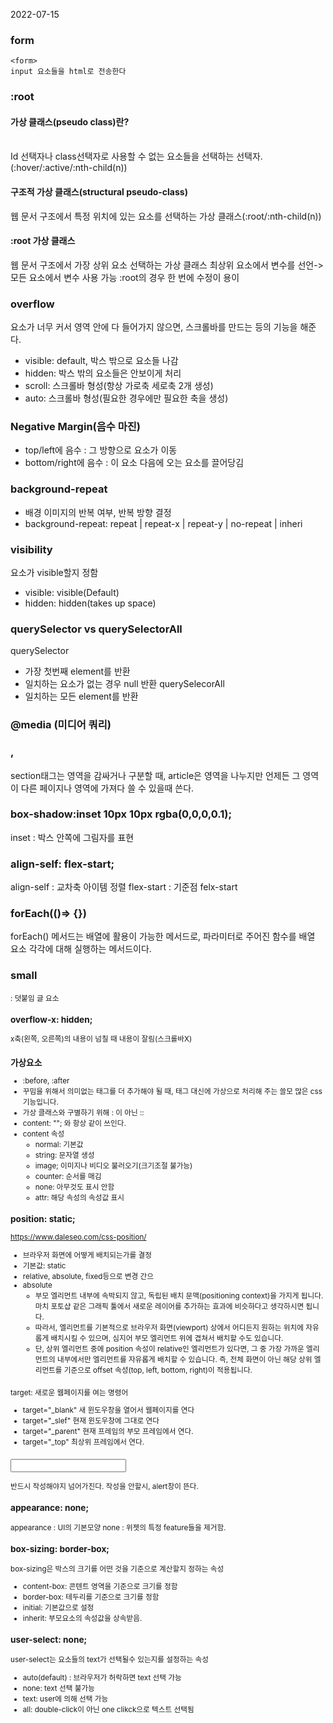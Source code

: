 2022-07-15

### **form**

~~~
<form>
input 요소들을 html로 전송한다
~~~


### **:root**
#### 가상 클래스(pseudo class)란?  
<br/>
Id 선택자나 class선택자로 사용할 수 없는 요소들을 선택하는 선택자.(:hover/:active/:nth-child(n))

#### 구조적 가상 클래스(structural pseudo-class)
웹 문서 구조에서 특정 위치에 있는 요소를 선택하는 가상 클래스(:root/:nth-child(n))

#### :root 가상 클래스
웹 문서 구조에서 가장 상위 요소 선택하는 가상 클래스
최상위 요소에서 변수를 선언->모든 요소에서 변수 사용 가능
:root의 경우 한 번에 수정이 용이   


### **overflow**
요소가 너무 커서 영역 안에 다 들어가지 않으면, 스크롤바를 만드는 등의 기능을 해준다.
* visible: default, 박스 밖으로 요소들 나감
* hidden: 박스 밖의 요소들은 안보이게 처리
* scroll: 스크롤바 형성(항상 가로축 세로축 2개 생성)
* auto: 스크롤바 형성(필요한 경우에만 필요한 축을 생성)


### **Negative Margin(음수 마진)**
* top/left에 음수 : 그 방향으로 요소가 이동
* bottom/right에 음수 : 이 요소 다음에 오는 요소를 끌어당김

### **background-repeat**
* 배경 이미지의 반복 여부, 반복 방향 결정
* background-repeat: repeat | repeat-x | repeat-y | no-repeat | inheri

### **visibility**
요소가 visible할지 정함
* visible: visible(Default)
* hidden: hidden(takes up space)

### **querySelector vs querySelectorAll**
querySelector
* 가장 첫번째 element를 반환
* 일치하는 요소가 없는 경우 null 반환
querySelecorAll
* 일치하는 모든 element를 반환

### **@media (미디어 쿼리)**

### **<section>, <article>**
section태그는 영역을 감싸거나 구분할 때,
article은 영역을 나누지만 언제든 그 영역이 다른 페이지나 영역에 가져다 쓸 수 있을때 쓴다.

### **box-shadow:inset 10px 10px rgba(0,0,0,0.1);**
inset : 박스 안쪽에 그림자를 표현

### **align-self: flex-start;**
align-self : 교차축 아이템 정렬
flex-start : 기준점 felx-start

### **forEach(()=> {})**
forEach() 메서드는 배열에 활용이 가능한 메서드로, 파라미터로 주어진 함수를 배열 요소 각각에 대해 실행하는 메서드이다.

### **small**
<small> : 덧붙임 글 요소

### **overflow-x: hidden;**
x축(왼쪽, 오른쪽)의 내용이 넘칠 때 내용이 잘림(스크롤바X)

### **가상요소**
* :before, :after
* 꾸밈을 위해서 의미없는 태그를 더 추가해야 될 때, 태그 대신에 가상으로 처리해 주는 쓸모 많은 css 기능입니다. 
* 가상 클래스와 구별하기 위해 : 이 아닌 ::
* content: ""; 와 항상 같이 쓰인다.
* content 속성
  * normal: 기본값
  * string: 문자열 생성
  * image; 이미지나 비디오 불러오기(크기조절 불가능)
  * counter: 순서를 매김
  * none: 아무것도 표시 안함
  * attr: 해당 속성의 속성값 표시


###  **position: static;**
https://www.daleseo.com/css-position/
* 브라우저 화면에 어떻게 배치되는가를 결정
* 기본값: static
* relative, absolute, fixed등으로 변경 간으
* absolute
  * 부모 엘리먼트 내부에 속박되지 않고, 독립된 배치 문맥(positioning context)을 가지게 됩니다. 마치 포토샵 같은 그래픽 툴에서 새로운 레이어를 추가하는 효과에 비슷하다고 생각하시면 됩니다.
  * 따라서, 엘리먼트를 기본적으로 브라우저 화면(viewport) 상에서 어디든지 원하는 위치에 자유롭게 배치시킬 수 있으며, 심지어 부모 엘리먼트 위에 겹쳐서 배치할 수도 있습니다.
  * 단, 상위 엘리먼트 중에 position 속성이 relative인 엘리먼트가 있다면, 그 중 가장 가까운 엘리먼트의 내부에서만 엘리먼트를 자유롭게 배치할 수 있습니다. 즉, 전체 화면이 아닌 해당 상위 엘리먼트를 기준으로 offset 속성(top, left, bottom, right)이 적용됩니다.

### **<a target="">**
target: 새로운 웹페이지를 여는 명령어
* target="_blank" 
  새 윈도우창을 열어서 웹페이지를 연다
* target="_slef"
  현재 윈도우창에 그대로 연다
* target="_parent"
  현재 프레임의 부모 프레임에서 연다.
* target="_top"
  최상위 프레임에서 연다.


### **<input required>**
반드시 작성해야지 넘어가진다. 작성을 안할시, alert창이 뜬다.

### **appearance: none;**
appearance : UI의 기본모양
none : 위젯의 특정 feature들을 제거함.

### **box-sizing: border-box;**
box-sizing은 박스의 크기를 어떤 것을 기준으로 계산할지 정하는 속성
* content-box: 콘텐트 영역을 기준으로 크기를 정함
* border-box: 테두리를 기준으로 크기를 정함
* initial: 기본값으로 설정
* inherit: 부모요소의 속성값을 상속받음.

### **user-select: none;**
user-select는 요소들의 text가 선택될수 있는지를 설정하는 속성
* auto(default) : 브라우저가 허락하면 text 선택 가능
* none: text 선택 불가능
* text: user에 의해 선택 가능
* all: double-click이 아닌 one clikck으로 텍스트 선택됨